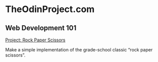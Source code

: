 # TheOdinProject.com
## Web Development 101

[Project: Rock Paper Scissors](https://www.theodinproject.com/courses/web-development-101/lessons/rock-paper-scissors)

Make a simple implementation of the grade-school classic “rock paper scissors”.
